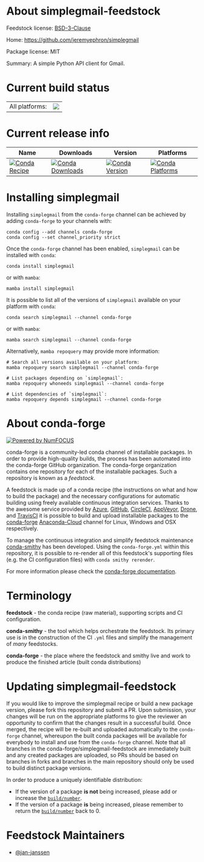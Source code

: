 About simplegmail-feedstock
===========================

Feedstock license: [BSD-3-Clause](https://github.com/conda-forge/simplegmail-feedstock/blob/main/LICENSE.txt)

Home: https://github.com/jeremyephron/simplegmail

Package license: MIT

Summary: A simple Python API client for Gmail.

Current build status
====================


<table><tr><td>All platforms:</td>
    <td>
      <a href="https://dev.azure.com/conda-forge/feedstock-builds/_build/latest?definitionId=15140&branchName=main">
        <img src="https://dev.azure.com/conda-forge/feedstock-builds/_apis/build/status/simplegmail-feedstock?branchName=main">
      </a>
    </td>
  </tr>
</table>

Current release info
====================

| Name | Downloads | Version | Platforms |
| --- | --- | --- | --- |
| [![Conda Recipe](https://img.shields.io/badge/recipe-simplegmail-green.svg)](https://anaconda.org/conda-forge/simplegmail) | [![Conda Downloads](https://img.shields.io/conda/dn/conda-forge/simplegmail.svg)](https://anaconda.org/conda-forge/simplegmail) | [![Conda Version](https://img.shields.io/conda/vn/conda-forge/simplegmail.svg)](https://anaconda.org/conda-forge/simplegmail) | [![Conda Platforms](https://img.shields.io/conda/pn/conda-forge/simplegmail.svg)](https://anaconda.org/conda-forge/simplegmail) |

Installing simplegmail
======================

Installing `simplegmail` from the `conda-forge` channel can be achieved by adding `conda-forge` to your channels with:

```
conda config --add channels conda-forge
conda config --set channel_priority strict
```

Once the `conda-forge` channel has been enabled, `simplegmail` can be installed with `conda`:

```
conda install simplegmail
```

or with `mamba`:

```
mamba install simplegmail
```

It is possible to list all of the versions of `simplegmail` available on your platform with `conda`:

```
conda search simplegmail --channel conda-forge
```

or with `mamba`:

```
mamba search simplegmail --channel conda-forge
```

Alternatively, `mamba repoquery` may provide more information:

```
# Search all versions available on your platform:
mamba repoquery search simplegmail --channel conda-forge

# List packages depending on `simplegmail`:
mamba repoquery whoneeds simplegmail --channel conda-forge

# List dependencies of `simplegmail`:
mamba repoquery depends simplegmail --channel conda-forge
```


About conda-forge
=================

[![Powered by
NumFOCUS](https://img.shields.io/badge/powered%20by-NumFOCUS-orange.svg?style=flat&colorA=E1523D&colorB=007D8A)](https://numfocus.org)

conda-forge is a community-led conda channel of installable packages.
In order to provide high-quality builds, the process has been automated into the
conda-forge GitHub organization. The conda-forge organization contains one repository
for each of the installable packages. Such a repository is known as a *feedstock*.

A feedstock is made up of a conda recipe (the instructions on what and how to build
the package) and the necessary configurations for automatic building using freely
available continuous integration services. Thanks to the awesome service provided by
[Azure](https://azure.microsoft.com/en-us/services/devops/), [GitHub](https://github.com/),
[CircleCI](https://circleci.com/), [AppVeyor](https://www.appveyor.com/),
[Drone](https://cloud.drone.io/welcome), and [TravisCI](https://travis-ci.com/)
it is possible to build and upload installable packages to the
[conda-forge](https://anaconda.org/conda-forge) [Anaconda-Cloud](https://anaconda.org/)
channel for Linux, Windows and OSX respectively.

To manage the continuous integration and simplify feedstock maintenance
[conda-smithy](https://github.com/conda-forge/conda-smithy) has been developed.
Using the ``conda-forge.yml`` within this repository, it is possible to re-render all of
this feedstock's supporting files (e.g. the CI configuration files) with ``conda smithy rerender``.

For more information please check the [conda-forge documentation](https://conda-forge.org/docs/).

Terminology
===========

**feedstock** - the conda recipe (raw material), supporting scripts and CI configuration.

**conda-smithy** - the tool which helps orchestrate the feedstock.
                   Its primary use is in the construction of the CI ``.yml`` files
                   and simplify the management of *many* feedstocks.

**conda-forge** - the place where the feedstock and smithy live and work to
                  produce the finished article (built conda distributions)


Updating simplegmail-feedstock
==============================

If you would like to improve the simplegmail recipe or build a new
package version, please fork this repository and submit a PR. Upon submission,
your changes will be run on the appropriate platforms to give the reviewer an
opportunity to confirm that the changes result in a successful build. Once
merged, the recipe will be re-built and uploaded automatically to the
`conda-forge` channel, whereupon the built conda packages will be available for
everybody to install and use from the `conda-forge` channel.
Note that all branches in the conda-forge/simplegmail-feedstock are
immediately built and any created packages are uploaded, so PRs should be based
on branches in forks and branches in the main repository should only be used to
build distinct package versions.

In order to produce a uniquely identifiable distribution:
 * If the version of a package **is not** being increased, please add or increase
   the [``build/number``](https://docs.conda.io/projects/conda-build/en/latest/resources/define-metadata.html#build-number-and-string).
 * If the version of a package **is** being increased, please remember to return
   the [``build/number``](https://docs.conda.io/projects/conda-build/en/latest/resources/define-metadata.html#build-number-and-string)
   back to 0.

Feedstock Maintainers
=====================

* [@jan-janssen](https://github.com/jan-janssen/)

